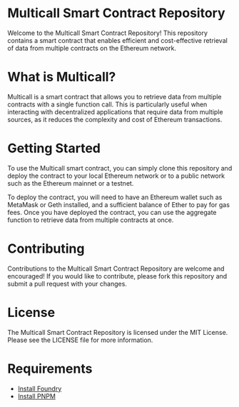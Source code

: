 # Multicall Smart Contract Repository

Welcome to the Multicall Smart Contract Repository! This repository contains a smart contract that enables efficient and cost-effective retrieval of data from multiple contracts on the Ethereum network.

# What is Multicall?

Multicall is a smart contract that allows you to retrieve data from multiple contracts with a single function call. This is particularly useful when interacting with decentralized applications that require data from multiple sources, as it reduces the complexity and cost of Ethereum transactions.

# Getting Started

To use the Multicall smart contract, you can simply clone this repository and deploy the contract to your local Ethereum network or to a public network such as the Ethereum mainnet or a testnet.

To deploy the contract, you will need to have an Ethereum wallet such as MetaMask or Geth installed, and a sufficient balance of Ether to pay for gas fees. Once you have deployed the contract, you can use the aggregate function to retrieve data from multiple contracts at once.

# Contributing

Contributions to the Multicall Smart Contract Repository are welcome and encouraged! If you would like to contribute, please fork this repository and submit a pull request with your changes.

# License

The Multicall Smart Contract Repository is licensed under the MIT License. Please see the LICENSE file for more information.

# Requirements

- [Install Foundry](https://book.getfoundry.sh/getting-started/installation.html)
- [Install PNPM](https://pnpm.io/installation)
